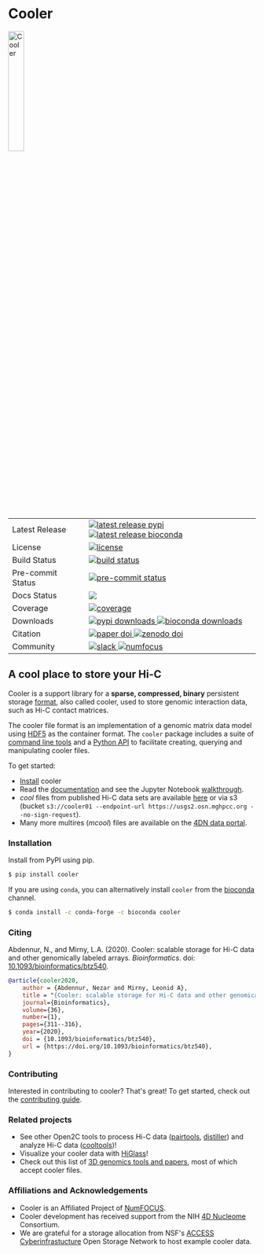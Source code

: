 # Cooler

<a href="https://open2c.github.io/cooler"><img width="25%" src="https://github.com/open2c/cooler/raw/master/docs/cooler_logo.png" alt="Cooler"></a>

<table>
    <tr>
        <td>Latest Release</td>
        <td>
            <a href="https://pypi.org/project/cooler/">
                <img src="https://img.shields.io/pypi/v/cooler?color=blue&label=PyPI%20package" alt="latest release pypi">
            </a>
            <a href="https://bioconda.github.io/recipes/cooler/README.html">
                <img src="https://img.shields.io/conda/vn/bioconda/cooler?color=blue" alt="latest release bioconda">
            </a>
        </td>
    </tr>
    <tr>
        <td>License</td>
        <td>
            <a href="https://github.com/open2c/cooler/blob/master/LICENSE">
                <img src="https://img.shields.io/badge/license-BSD-green" alt="license">
                <!-- <img src="https://img.shields.io/pypi/l/cooler.svg" alt="license"> -->
            </a>
        </td>
    </tr>
    <tr>
        <td>Build Status</td>
        <td>
            <a href="https://github.com/open2c/cooler/blob/master/.github/workflows/ci.yml">
                <img src="https://github.com/open2c/cooler/actions/workflows/ci.yml/badge.svg" alt="build status">
            </a>
        </td>
    </tr>
    <tr>
      <td>Pre-commit Status</td>
      <td>
        <a href="https://results.pre-commit.ci/repo/github/49553222">
        <img src="https://results.pre-commit.ci/badge/github/open2c/cooler/master.svg" alt="pre-commit status" />
        </a>
      </td>
    </tr>
    <tr>
        <td>Docs Status</td>
        <td>
            <a href="http://cooler.readthedocs.org/en/latest/">
                <img src="https://readthedocs.org/projects/cooler/badge/?version=latest">
            </a>
        </td>
    </tr>
    <tr>
        <td>Coverage</td>
        <td>
            <a href="https://codecov.io/gh/open2c/cooler">
                <img src="https://codecov.io/gh/open2c/cooler/branch/master/graph/badge.svg" alt="coverage">
            </a>
        </td>
    </tr>
    <tr>
        <td>Downloads</td>
        <td>
            <a href="https://pypi.org/project/cooler">
                <img src="https://static.pepy.tech/personalized-badge/cooler?period=total&units=international_system&left_color=grey&right_color=blue&left_text=PyPI%20downloads" alt="pypi downloads">
            </a>
            <a href="http://bioconda.github.io/recipes/cooler/README.html">
                <img src="https://img.shields.io/conda/dn/bioconda/cooler.svg?style=flat&label=Bioconda downloads" alt="bioconda downloads">
            </a>
        </td>
    </tr>
    <tr>
        <td>Citation</td>
        <td>
            <a href="https://doi.org/10.1093/bioinformatics/btz540">
                <img src="https://img.shields.io/badge/DOI-10.1093%2Fbioinformatics%2Fbtz540-blue" alt="paper doi">
            </a>
            <a href="https://zenodo.org/badge/latestdoi/49553222">
                <img src="https://zenodo.org/badge/49553222.svg" alt="zenodo doi">
            </a>
        </td>
    </tr>
    <tr>
        <td>Community</td>
        <td>
            <a href="https://bit.ly/open2c-slack">
                <img src="https://img.shields.io/badge/chat-slack-%233F0F3F?logo=slack" alt="slack">
            </a>
            <a href="https://www.numfocus.org/">
                <img src="https://img.shields.io/badge/powered%20by-NumFOCUS-orange.svg?style=flat&colorA=E1523D&colorB=007D8A" alt="numfocus">
            </a>
        </td>
    </tr>
</table>

## A cool place to store your Hi-C

Cooler is a support library for a **sparse, compressed, binary** persistent storage [format](http://cooler.readthedocs.io/en/latest/schema.html), also called cooler, used to store genomic interaction data, such as Hi-C contact matrices.

The cooler file format is an implementation of a genomic matrix data model using [HDF5](https://en.wikipedia.org/wiki/Hierarchical_Data_Format) as the container format. The `cooler` package includes a suite of [command line tools](http://cooler.readthedocs.io/en/latest/cli.html) and a [Python API](http://cooler.readthedocs.io/en/latest/api.html) to facilitate creating, querying and manipulating cooler files.

To get started:

- [Install](#Installation) cooler
- Read the [documentation](http://cooler.readthedocs.org/en/stable/) and see the Jupyter Notebook [walkthrough](https://github.com/open2c/cooler-binder).
- _cool_ files from published Hi-C data sets are available [here](https://usgs2.osn.mghpcc.org/cooler01/index.html) or via s3 (bucket `s3://cooler01 --endpoint-url https://usgs2.osn.mghpcc.org --no-sign-request`).
- Many more multires (_mcool_) files are available on the [4DN data portal](https://data.4dnucleome.org/visualization/index).

### Installation

Install from PyPI using pip.
```sh
$ pip install cooler
```

If you are using `conda`, you can alternatively install `cooler` from the [bioconda](https://bioconda.github.io/index.html) channel.
```sh
$ conda install -c conda-forge -c bioconda cooler
```

### Citing

Abdennur, N., and Mirny, L.A. (2020). Cooler: scalable storage for Hi-C data and other genomically labeled arrays. _Bioinformatics_. doi: [10.1093/bioinformatics/btz540](https://doi.org/10.1093/bioinformatics/btz540).

```bibtex
@article{cooler2020,
    author = {Abdennur, Nezar and Mirny, Leonid A},
    title = "{Cooler: scalable storage for Hi-C data and other genomically labeled arrays}",
    journal={Bioinformatics},
    volume={36},
    number={1},
    pages={311--316},
    year={2020},
    doi = {10.1093/bioinformatics/btz540},
    url = {https://doi.org/10.1093/bioinformatics/btz540},
}
```

### Contributing

Interested in contributing to cooler? That's great! To get started, check out the [contributing guide](https://github.com/open2c/cooler/blob/master/CONTRIBUTING.md).


### Related projects

- See other Open2C tools to process Hi-C data ([pairtools](https://github.com/open2c/pairtools), [distiller](https://github.com/open2c/distiller-nf)) and analyze Hi-C data ([cooltools](https://github.com/open2c/cooltools))!
- Visualize your cooler data with [HiGlass](http://higlass.io)!
- Check out this list of [3D genomics tools and papers](https://github.com/mdozmorov/HiC_tools), most of which accept cooler files.

### Affiliations and Acknowledgements

* Cooler is an Affiliated Project of [NumFOCUS](https://www.numfocus.org/).
* Cooler development has received support from the NIH [4D Nucleome](https://www.4dnucleome.org/) Consortium.
* We are grateful for a storage allocation from NSF's [ACCESS Cyberinfrastucture](https://access-ci.org/) Open Storage Network to host example cooler data.
